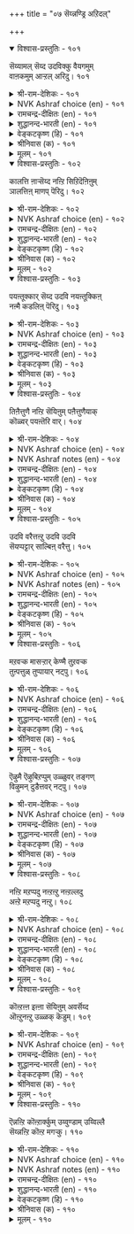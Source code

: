 +++
title = "०७ सॆय्न्नण्ड्रि अऱिदल्"

+++

<details open><summary>विश्वास-प्रस्तुतिः - १०१</summary>

सॆय्यामल् सॆय्द उदविक्कु वैयगमुम्  
वाऩकमुम् आऱ्ऱल् अरिदु। १०१  
</details>

<details><summary>श्री-राम-देशिकः - १०१</summary>

अस्माभिरकृते साह्ये यस्तु साह्यं करोति नः ।  
लोकद्वयप्रदानेऽपि तस्य नास्ति प्रतिक्रिया ॥ १०१॥
</details>

<details><summary>NVK Ashraf choice (en) - १०१</summary>

०१०१  
Neither earth nor heaven can truly repay  
Spontaneous aid.  
(P.S. Sundaram)  
</details>

<details><summary>रामचन्द्र-दीक्षितः (en) - १०१</summary>

101\. ceyyāmal ceyta utavikku vaiyakamum  
vāṉakamum āṟṟal aritu.

101\. For the help rendered expecting no return even earth and heaven will prove no recompense.  
</details>

<details><summary>शुद्धानन्द-भारती (en) - १०१</summary>

1\. செய்யாமற் செய்த உதவிக்கு வையகமும்  
வானகமும் ஆற்ற லரிது  
Unhelped in turn good help given  
Exceeds in worth earth and heaven.         101  
</details>

<details><summary>वेङ्कटकृष्ण (हि) - १०१</summary>

101
उपकृत हुए बिना करे, यदि कोइ उपकार ।  
दे कर भू सुर-लोक भी, मुक्त न हो आभार ॥
</details>

<details><summary>श्रीनिवास (क) - १०१</summary>

101. बेरॊब्बरिन्द नमगॆ उपकारवागदिद्दरू नावु अवरिगॆ माडिद उपकारक्कॆ, भूलोकवागलि देवलोकवागली प्रतियागि बॆलॆ कट्टलु साध्यविल्ल.

</details>

<details><summary>मूलम् - १०१</summary>

सॆय्यामल् सॆय्द उदविक्कु वैयगमुम्  
वाऩकमुम् आऱ्ऱल् अरिदु। १०१  
</details>

<details open><summary>विश्वास-प्रस्तुतिः - १०२</summary>

कालत्ति ऩाऱ्सॆय्द नऩ्ऱि सिऱिदॆऩिऩुम्  
ञालत्तिऩ् माणप् पॆरिदु। १०२  
</details>

<details><summary>श्री-राम-देशिकः - १०२</summary>

समये रचितं साह्यं स्वल्पं स्यात् परिमाणतः ।  
तदेव कालमेदेन् महत् स्याद् भुवनादपि ॥ १०२॥
</details>

<details><summary>NVK Ashraf choice (en) - १०२</summary>

०१०२  
A timely help, though small,  
Is of greater value than all the earth.  
(S.M. Diaz)  
</details>

<details><summary>रामचन्द्र-दीक्षितः (en) - १०२</summary>

102\. kālattiṉāl ceyta naṉṟi ciṟitu eṉiṉum,  
ñālattiṉ māṇap peritu.

102\. A help timely, though small, transcends the world.  
</details>

<details><summary>शुद्धानन्द-भारती (en) - १०२</summary>

2\. காலத்தி னாற்செய்த நன்றி சிறிதெனினும்  
ஞாலத்தின் மாணப் பெரிது.  
A help rendered in hour of need  
Though small is greater than the world.         102  
</details>

<details><summary>वेङ्कटकृष्ण (हि) - १०२</summary>

102
अति संकट के समय पर, किया गया उपकार ।  
भू से अधिक महान है, यद्यपि अल्पाकार ॥
</details>

<details><summary>श्रीनिवास (क) - १०२</summary>

102. सकालदल्लि माडिद उपकार किरिदागिद्दरू ई लोकद विस्तारक्किन्त मिगिलागि हिरिदॆनिसिकॊळ्ळुत्तदॆ.

</details>

<details><summary>मूलम् - १०२</summary>

कालत्ति ऩाऱ्सॆय्द नऩ्ऱि सिऱिदॆऩिऩुम्  
ञालत्तिऩ् माणप् पॆरिदु। १०२  
</details>

<details open><summary>विश्वास-प्रस्तुतिः - १०३</summary>

पयऩ्तूक्कार् सॆय्द उदवि नयऩ्तूक्किऩ्  
नऩ्मै कडलिऩ् पॆरिदु। १०३  
</details>

<details><summary>श्री-राम-देशिकः - १०३</summary>

अनालोच्य प्रतिफलं साह्यं प्रेम्णा विनिर्मितम् ।  
विमृष्ट सत् समुद्रादप्यधिकं स्यान्न संशयः ॥ १०३॥
</details>

<details><summary>NVK Ashraf choice (en) - १०३</summary>

०१०३  
The help given without weighing the return,  
When weighed, outweighs the sea.  
( Shuddhananda Bharatiar), (N.V.K. Ashraf)  
</details>

<details><summary>रामचन्द्र-दीक्षितः (en) - १०३</summary>

103\. payaṉ tūkkār ceyta utavi nayaṉ tūkkiṉ,  
naṉmai kaṭaliṉ peritu.

103\. Help done expecting no return, if weighed will be vaster than the sea.  
</details>

<details><summary>शुद्धानन्द-भारती (en) - १०३</summary>

3\. பயன்தூக்கார் செய்த உதவி நயன்தூக்கின்  
நன்மை கடலிற் பெரிது  
Help rendered without weighing fruits  
Outweighs the sea in grand effects.         103  
</details>

<details><summary>वेङ्कटकृष्ण (हि) - १०३</summary>

103
स्वार्थरहित कृत मदद का, यदि गुण आंका जाय ।  
उदधि-बड़ाई से बड़ा, वह गुण माना जाय ॥
</details>

<details><summary>श्रीनिवास (क) - १०३</summary>

103. फलवनळॆयदॆ माडिद उपकारद भावनॆयन्नु अळॆदरॆ, अदु कडलिगिन्त हिरिदागुत्तदॆ.

</details>

<details><summary>मूलम् - १०३</summary>

पयऩ्तूक्कार् सॆय्द उदवि नयऩ्तूक्किऩ्  
नऩ्मै कडलिऩ् पॆरिदु। १०३  
</details>

<details open><summary>विश्वास-प्रस्तुतिः - १०४</summary>

तिऩैत्तुणै नऩ्ऱि सॆयिऩुम् पऩैत्तुणैयाक्  
कॊळ्वर् पयऩ्तॆरि वार्। १०४  
</details>

<details><summary>श्री-राम-देशिकः - १०४</summary>

स्वल्पं यवसं साह्यं विमृश्य बहु लाभदम् ।  
तालवृक्षादपि महत् तन्मन्यन्ते नरोत्तमाः ॥ १०४॥
</details>

<details><summary>NVK Ashraf choice (en) - १०४</summary>

०१०४  
To the discerning even millet of aid  
Is as big as a palm tree. *  
(P.S. Sundaram)  
</details>

<details><summary>NVK Ashraf notes (en) - १०४</summary>

१०४. Compare with couplets ४३३ & १२८२ for the use of same similes “Millet” and “Palm tree”. “To those ashamed of wrong doings, even millet of fault is as big as a palm-tree” and “Where love is as large as a palm tree, even millet of sulk is misplaced”.
</details>

<details><summary>रामचन्द्र-दीक्षितः (en) - १०४</summary>

104\. tiṉait tuṇai naṉṟi ceyiṉum, paṉait tuṇaiyāk  
koḷvar-payaṉ terivār.

104\. Small as millet is the help given, the wise hold it as big as a palmyra fruit.  
</details>

<details><summary>शुद्धानन्द-भारती (en) - १०४</summary>

4\. தினைத்துணை நன்றி செயினும் பனைத்துணையாக்  
கொள்வர் பயன்தெரி வார்.  
Help given though millet- small  
Knowers count its good palm- tree tall.         104  
</details>

<details><summary>वेङ्कटकृष्ण (हि) - १०४</summary>

104
उपकृति तिल भर ही हुई, तो भी उसे सुजान ।  
मानें ऊँचे ताड़ सम, सुफल इसी में जान ॥
</details>

<details><summary>श्रीनिवास (क) - १०४</summary>

104. ऒन्दु सण्ण तॆनॆयष्टु उपकारवॆसगिदरू अदर फलवन्नरितवरु अदन्नु हनॆमरदष्टु दॊड्डदागि भाविसुत्तारॆ.

</details>

<details><summary>मूलम् - १०४</summary>

तिऩैत्तुणै नऩ्ऱि सॆयिऩुम् पऩैत्तुणैयाक्  
कॊळ्वर् पयऩ्तॆरि वार्। १०४  
</details>

<details open><summary>विश्वास-प्रस्तुतिः - १०५</summary>

उदवि वरैत्तऩ्ऱु उदवि उदवि  
सॆयप्पट्टार् साल्बिऩ् वरैत्तु। १०५  
</details>

<details><summary>श्री-राम-देशिकः - १०५</summary>

कृते च प्रतिकर्तव्यं स्वीयशक्तयनुसारतः ।  
प्राप्तलाभानुसारेण प्रतिकारो विगह्र्यते ॥ १०५॥
</details>

<details><summary>NVK Ashraf choice (en) - १०५</summary>

०१०५  
Not according to the aid but its receiver  
Is its recompense determined.  
(P.S. Sundaram)  
</details>

<details><summary>NVK Ashraf notes (en) - १०५</summary>

१०५. Compare with ८७. "The gains of hospitality cannot be reckoned. Their worth depends on the guest" - (P.S. Sundaram)
</details>

<details><summary>रामचन्द्र-दीक्षितः (en) - १०५</summary>

105\. utavi varaittu aṉṟu, utavi; utavi  
ceyappaṭṭār cālpiṉ varaittu.

105\. Help rendered is not in terms of the return but its value depends on the receiver.  
</details>

<details><summary>शुद्धानन्द-भारती (en) - १०५</summary>

5\. உதவி வரைத்தன்று உதவி: உதவி  
செயப்பட்டார் சால்பின் வரைத்து  
A help is not the help's measure  
It is gainer's worth and pleasure.         105  
</details>

<details><summary>वेङ्कटकृष्ण (हि) - १०५</summary>

105
सीमित नहिं, उपकार तक, प्रत्युपकार- प्रमाण ।  
जितनी उपकृत-योग्यता, उतना उसका मान ॥
</details>

<details><summary>श्रीनिवास (क) - १०५</summary>

105. उपकारक्कागि प्रति उपकार माडुवुदु उपकारवॆनिसुवुदिल्ल; उपकार हॊन्दिदवर अर्हतॆये उपकारवन्नु अळॆयुव मानदण्ड

</details>

<details><summary>मूलम् - १०५</summary>

उदवि वरैत्तऩ्ऱु उदवि उदवि  
सॆयप्पट्टार् साल्बिऩ् वरैत्तु। १०५  
</details>

<details open><summary>विश्वास-प्रस्तुतिः - १०६</summary>

मऱवऱ्क मासऱ्ऱार् केण्मै तुऱवऱ्क  
तुऩ्पत्तुळ् तुप्पायार् नट्पु। १०६  
</details>

<details><summary>श्री-राम-देशिकः - १०६</summary>

ज्ञानाचारसमेयानां सम्बन्धं नैव विस्मरेत् ।  
आपत्सहायभूतनां मैत्रीं नैव परित्यजेत् ॥ १०६॥
</details>

<details><summary>NVK Ashraf choice (en) - १०६</summary>

०१०६  
Forget not the friendship of the pure,  
Nor forsake friends who supported in trouble. *  
(V.V.S. Aiyar)  
</details>

<details><summary>रामचन्द्र-दीक्षितः (en) - १०६</summary>

106\. maṟavaṟka, mācu aṟṟār kēṇmai! tuṟavaṟka,  
tuṉpattuḷ tuppu āyār naṭpu!.

106\. Forget not the companionship of the pure of heart. Give up not the friendship of those who have stood by you in hour of sorrow.  
</details>

<details><summary>शुद्धानन्द-भारती (en) - १०६</summary>

6\. மறவற்க மாசற்றார் கேண்மை: துறவற்க  
துன்பத்துள் துப்பாயார் நட்பு  
Forget not friendship of the pure  
Forsake not timely helpers sure.         106  
</details>

<details><summary>वेङ्कटकृष्ण (हि) - १०६</summary>

106
निर्दोषों की मित्रता, कभी न जाना भूल ।  
आपद-बंधु स्नेह को, कभी न तजना भूल ॥
</details>

<details><summary>श्रीनिवास (क) - १०६</summary>

106. कुन्दिल्लदवर गॆळॆतनवन्नु मरॆयलागदु, कष्टकालदल्लि नॆरवादवरनण्टन्नु तॊरॆयलागदु.

</details>

<details><summary>मूलम् - १०६</summary>

मऱवऱ्क मासऱ्ऱार् केण्मै तुऱवऱ्क  
तुऩ्पत्तुळ् तुप्पायार् नट्पु। १०६  
</details>

<details open><summary>विश्वास-प्रस्तुतिः - १०७</summary>

ऎऴुमै ऎऴुबिऱप्पुम् उळ्ळुवर् तङ्गण्  
विऴुमन् दुडैत्तवर् नट्पु। १०७  
</details>

<details><summary>श्री-राम-देशिकः - १०७</summary>

कष्टकाले समायाते उपकुर्वन्ति ये नराः ।  
सन्तः स्मरन्ति तन्मैत्रीं सप्तसप्तसु जन्मसु ॥ १०७॥
</details>

<details><summary>NVK Ashraf choice (en) - १०७</summary>

०१०७  
The good remember through all seven births  
The friends who wiped their tears.  
(P.S. Sundaram)  
</details>

<details><summary>रामचन्द्र-दीक्षितः (en) - १०७</summary>

107\. eḻumai eḻu piṟappum uḷḷuvar-tamkaṇ  
viḻumam tuṭaittavar naṭpu.

107\. The good remember with gratitude, all through seven births, the friendship of those who have wiped out their suffering.  
</details>

<details><summary>शुद्धानन्द-भारती (en) - १०७</summary>

7\. எழுமை எழுபிறப்பும் உள்ளுவர் தங்கண்  
விழுமம் துடைத்தவர் நட்பு  
Through sevenfold births, in memory fares  
The willing friend who wiped one's tears.         107  
</details>

<details><summary>वेङ्कटकृष्ण (हि) - १०७</summary>

107
जिसने दुःख मिटा दिया, उसका स्नेह स्वभाव ।  
सात जन्म तक भी स्मरण, करते महानुभाव ॥
</details>

<details><summary>श्रीनिवास (क) - १०७</summary>

107. तम्म दुःखगळन्नु दूरमाडलु नॆरवु नीडिदवर स्नेहवन्नु एळेळु जन्मगळल्लू नॆनॆयुवरु.

</details>

<details><summary>मूलम् - १०७</summary>

ऎऴुमै ऎऴुबिऱप्पुम् उळ्ळुवर् तङ्गण्  
विऴुमन् दुडैत्तवर् नट्पु। १०७  
</details>

<details open><summary>विश्वास-प्रस्तुतिः - १०८</summary>

नऩ्ऱि मऱप्पदु नऩ्ऱऩ्ऱु नऩ्ऱल्लदु  
अऩ्ऱे मऱप्पदु नऩ्ऱु। १०८  
</details>

<details><summary>श्री-राम-देशिकः - १०८</summary>

कृतानामुपकाराणामधर्मे विस्मृतिर्भवेत् ।  
विस्मृतिस्त्वपकाराणां सद्यो धर्मः स कथ्यते ॥ १०८॥
</details>

<details><summary>NVK Ashraf choice (en) - १०८</summary>

०१०८  
To forget a good turn is not good, and good it is  
To forget at once what isn't good.  
(P.S. Sundaram)  
</details>

<details><summary>रामचन्द्र-दीक्षितः (en) - १०८</summary>

108\. naṉṟi maṟappatu naṉṟu aṉṟu; naṉṟu allatu  
aṉṟē maṟappatu naṉṟu.

108\. It is not good to forget the benefit received; but it is good to forget then and there the injury done by another.  
</details>

<details><summary>शुद्धानन्द-भारती (en) - १०८</summary>

8\. நன்றி மறப்பது நன்றன்று: நன்றல்லது  
அன்றே மறப்பது நன்று.  
To forget good turns is not good  
Good it is over wrong not to brood.         108  
</details>

<details><summary>वेङ्कटकृष्ण (हि) - १०८</summary>

108
भला नहीं है भूलना, जो भी हो उपकार ।  
भला यही झट भूलना, कोई भी अपकार ॥
</details>

<details><summary>श्रीनिवास (क) - १०८</summary>

108. माडिद उपकारवन्नु मरॆयुवुदु ऒळितल्ल(धर्मवल्ल) ; उपकारवल्लदुदन्नु (अपकार) अन्दे मरॆयुवदु लेसु.

</details>

<details><summary>मूलम् - १०८</summary>

नऩ्ऱि मऱप्पदु नऩ्ऱऩ्ऱु नऩ्ऱल्लदु  
अऩ्ऱे मऱप्पदु नऩ्ऱु। १०८  
</details>

<details open><summary>विश्वास-प्रस्तुतिः - १०९</summary>

कॊऩ्ऱऩ्ऩ इऩ्ऩा सॆयिऩुम् अवर्सॆय्द  
ऒऩ्ऱुनऩ्ऱु उळ्ळक् कॆडुम्। १०९  
</details>

<details><summary>श्री-राम-देशिकः - १०९</summary>

उपकृत्य प्रथमतः मरणान्तकरा यदि ।  
उपकारा अपि कृताः लीयन्ते तत्र चैव ते ॥ १०९॥
</details>

<details><summary>NVK Ashraf choice (en) - १०९</summary>

०१०९  
Even a deadly hurt is soon effaced,  
If one recollects a past good turn.  
(S.M. Diaz)  
</details>

<details><summary>रामचन्द्र-दीक्षितः (en) - १०९</summary>

109\. koṉṟaṉṉa iṉṉā ceyiṉum, avar ceyta  
oṉṟum naṉṟu uḷḷa,keṭum.

109\. The remembrance of one good act done removes from our mind the sting of a deadly injury.  
</details>

<details><summary>शुद्धानन्द-भारती (en) - १०९</summary>

9\. கொன்றன்ன இன்னா செயினும் அவர்செய்த  
ஒன்றுநன்று உள்ளக் கெடும்  
Let deadly harms be forgotten  
While remembering one good-turn.         109  
</details>

<details><summary>वेङ्कटकृष्ण (हि) - १०९</summary>

109
हत्या सम कोई करे, अगर बड़ी कुछ हानि ।  
उसकी इक उपकार-स्मृति, करे हानि की हानि ॥
</details>

<details><summary>श्रीनिवास (क) - १०९</summary>

109. मुञ्चॆ उपकार माडिदवरु, मुन्दॆ कॊल्लुवन्थ (कडु) कष्टगळन्नु तन्दॊड्डिदरू अवरु हिन्दॆ माडिद ऒन्दे ऒन्दु उपकारवन्नु (ऒळितन्नु) नॆनॆदरॆ साकु. कष्टगळु परिहारवागुत्तदॆ.

</details>

<details><summary>मूलम् - १०९</summary>

कॊऩ्ऱऩ्ऩ इऩ्ऩा सॆयिऩुम् अवर्सॆय्द  
ऒऩ्ऱुनऩ्ऱु उळ्ळक् कॆडुम्। १०९  
</details>

<details open><summary>विश्वास-प्रस्तुतिः - ११०</summary>

ऎन्नऩ्ऱि कॊऩ्ऱार्क्कुम् उय्वुण्डाम् उय्विल्लै  
सॆय्न्नऩ्ऱि कॊऩ्ऱ मगऱ्कु। ११०  
</details>

<details><summary>श्री-राम-देशिकः - ११०</summary>

धर्मान्तरविहीनानां विद्यते पापमोचनम् ।  
कृतज्ञताधर्महीने नास्ति वै पापमोक्षणम् ॥ ११०॥
</details>

<details><summary>NVK Ashraf choice (en) - ११०</summary>

०११०  
One may slain every goodness and yet escape,  
But no escape for one who slain gratitude.  
(Satguru Subramuniyaswami)  
</details>

<details><summary>NVK Ashraf notes (en) - ११०</summary>

११०. Crisp alternate translation, but not close to original: "All other sins may be redeemed, except ingratitude" - (P.S. Sundaram) 
</details>

<details><summary>रामचन्द्र-दीक्षितः (en) - ११०</summary>

110\. en naṉṟi koṉṟārkkum uyvu uṇṭām; uyvu illai,  
ceynnaṉṟi koṉṟa makaṟku.

110\. There is salvation to those guilty of any other sin; but there is no redemption for the sin of ingratitude.
</details>

<details><summary>शुद्धानन्द-भारती (en) - ११०</summary>

10\. எந்நன்றி கொன்றார்க்கும் உய்வுண்டாம்: உய்வில்லை  
செய்ந்நன்றி கொன்ற மகற்கு  
The virtue-killer may be saved  
Not benefit-killer who is damned.         110  
</details>

<details><summary>वेङ्कटकृष्ण (हि) - ११०</summary>

110
जो भी पातक नर करें, संभव है उद्धार ।  
पर है नहीं कृतघ्न का, संभव ही निस्तार ॥
</details>

<details><summary>श्रीनिवास (क) - ११०</summary>

110. याव अधर्म कॆलसगळन्नु माडिदवरिगू उद्धारद हादियुण्टु. ऒब्बरु माडिद उपकारवन्नु नॆनॆयदॆ अपकार माडुववनिगॆ उद्धारवे इल्ल.
</details>

<details><summary>मूलम् - ११०</summary>

ऎन्नऩ्ऱि कॊऩ्ऱार्क्कुम् उय्वुण्डाम् उय्विल्लै  
सॆय्न्नऩ्ऱि कॊऩ्ऱ मगऱ्कु। ११०  
</details>

